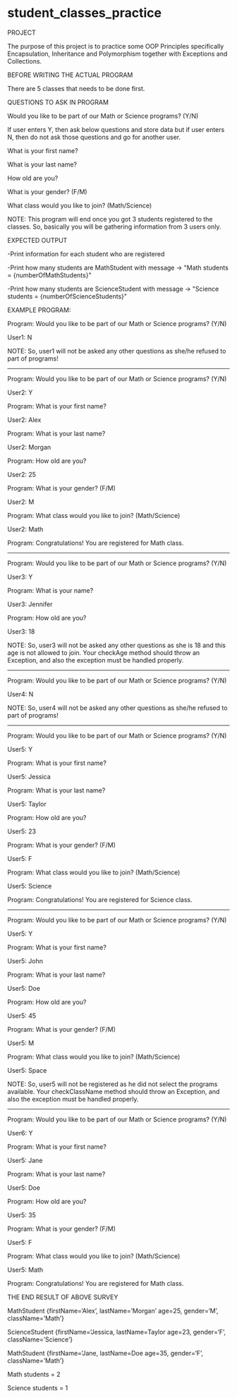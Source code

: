 # student_classes_practice

PROJECT

The purpose of this project is to practice some OOP Principles specifically Encapsulation, Inheritance and Polymorphism together with Exceptions and Collections.


BEFORE WRITING THE ACTUAL PROGRAM

There are 5 classes that needs to be done first.


QUESTIONS TO ASK IN PROGRAM

Would you like to be part of our Math or Science programs? (Y/N)

If user enters Y, then ask below questions and store data but if user enters N, then do not ask those questions and go for another user.

What is your first name?

What is your last name?

How old are you?

What is your gender? (F/M)


What class would you like to join? (Math/Science)

NOTE: This program will end once you got 3 students registered to the classes. So, basically you will be gathering information from 3 users only.


EXPECTED OUTPUT

-Print information for each student who are registered

-Print how many students are MathStudent with message -> "Math students = {numberOfMathStudents}"

-Print how many students are ScienceStudent with message -> "Science students = {numberOfScienceStudents}"


EXAMPLE PROGRAM:

Program: Would you like to be part of our Math or Science programs? (Y/N)

User1: N

NOTE: So, user1 will not be asked any other questions as she/he refused to part of programs!

------------------------------------------------------------------------------------------------------------------------------------------

Program: Would you like to be part of our Math or Science programs? (Y/N)

User2: Y

Program: What is your first name?

User2: Alex

Program: What is your last name?

User2: Morgan

Program: How old are you?

User2: 25

Program: What is your gender? (F/M)

User2: M

Program: What class would you like to join? (Math/Science)

User2: Math

Program: Congratulations! You are registered for Math class.

------------------------------------------------------------------------------------------------------------------------------------------

Program: Would you like to be part of our Math or Science programs? (Y/N)

User3: Y

Program: What is your name?

User3: Jennifer

Program: How old are you?

User3: 18

NOTE: So, user3 will not be asked any other questions as she is 18 and this age is not allowed to join. Your checkAge method should throw an Exception, and also the exception must be handled properly.

------------------------------------------------------------------------------------------------------------------------------------------

Program: Would you like to be part of our Math or Science programs? (Y/N)

User4: N

NOTE: So, user4 will not be asked any other questions as she/he refused to part of programs!

------------------------------------------------------------------------------------------------------------------------------------------

Program: Would you like to be part of our Math or Science programs? (Y/N)

User5: Y

Program: What is your first name?

User5: Jessica

Program: What is your last name?

User5: Taylor

Program: How old are you?

User5: 23

Program: What is your gender? (F/M)

User5: F

Program: What class would you like to join? (Math/Science)

User5: Science

Program: Congratulations! You are registered for Science class.

------------------------------------------------------------------------------------------------------------------------------------------

Program: Would you like to be part of our Math or Science programs? (Y/N)

User5: Y

Program: What is your first name?

User5: John

Program: What is your last name?

User5: Doe

Program: How old are you?

User5: 45

Program: What is your gender? (F/M)

User5: M

Program: What class would you like to join? (Math/Science)

User5: Space

NOTE: So, user5 will not be registered as he did not select the programs available. Your checkClassName method should throw an Exception, and also the exception must be handled properly.

------------------------------------------------------------------------------------------------------------------------------------------

Program: Would you like to be part of our Math or Science programs? (Y/N)

User6: Y

Program: What is your first name?

User5: Jane

Program: What is your last name?

User5: Doe

Program: How old are you?

User5: 35

Program: What is your gender? (F/M)

User5: F

Program: What class would you like to join? (Math/Science)

User5: Math

Program: Congratulations! You are registered for Math class.


THE END RESULT OF ABOVE SURVEY

MathStudent {firstName=‘Alex’, lastName=’Morgan’ age=25, gender=‘M’, className=’Math’}

ScienceStudent {firstName=‘Jessica, lastName=Taylor age=23, gender=‘F’, className=’Science’}

MathStudent {firstName=‘Jane, lastName=Doe age=35, gender=‘F’, className=’Math’}

Math students = 2

Science students = 1